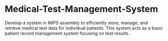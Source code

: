 # Medical-Test-Management-System
 Develop a system in MIPS assembly to efficiently store, manage, and retrieve medical test data for individual patients. This system acts as a basic patient record management system focusing on test results.
